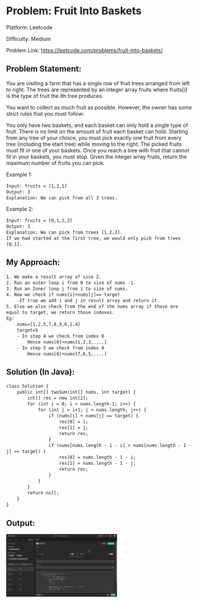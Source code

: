 # Problem: Fruit Into Baskets

Platform: Leetcode

Difficulty: Medium

Problem Link: https://leetcode.com/problems/fruit-into-baskets/

## Problem Statement:

You are visiting a farm that has a single row of fruit trees arranged from left to right. The trees are represented by an integer array fruits where fruits[i] is the type of fruit the ith tree produces.

You want to collect as much fruit as possible. However, the owner has some strict rules that you must follow:

You only have two baskets, and each basket can only hold a single type of fruit. There is no limit on the amount of fruit each basket can hold.
Starting from any tree of your choice, you must pick exactly one fruit from every tree (including the start tree) while moving to the right. The picked fruits must fit in one of your baskets.
Once you reach a tree with fruit that cannot fit in your baskets, you must stop.
Given the integer array fruits, return the maximum number of fruits you can pick.

Example 1:

    Input: fruits = [1,2,1]
    Output: 3
    Explanation: We can pick from all 3 trees.

Example 2:

    Input: fruits = [0,1,2,2]
    Output: 3
    Explanation: We can pick from trees [1,2,2].
    If we had started at the first tree, we would only pick from trees [0,1].

## My Approach:

    1. We make a result array of size 2.
    2. Run an outer loop i from 0 to size of nums -1.
    3. Run an Inner loop j from i to size of nums.
    4. Now we check if nums[i]+nums[j]== target
        -If true we add i and j in result array and return it.
    5. Else we also check from the end of the nums array if those are equal to target, we return those indexes.
    Eg:
        nums=[1,2,5,7,8,9,6,1,4]
        target=5
        - In step 4 we check from index 0
            Hence nums[0]+nums[1,2,3,....]
        - In step 5 we check from index 8
            Hence nums[8]+nums[7,6,5,....]


## Solution (In Java):

    class Solution {
        public int[] twoSum(int[] nums, int target) {
            int[] res = new int[2];
            for (int i = 0; i < nums.length-1; i++) {
                for (int j = i+1; j < nums.length; j++) {
                    if (nums[i] + nums[j] == target) {
                        res[0] = i;
                        res[1] = j;
                        return res;
                    }
                    if (nums[nums.length - 1 - i] + nums[nums.length - 1 - j] == target) {
                        res[0] = nums.length - 1 - i;
                        res[1] = nums.length - 1 - j;
                        return res;
                    }
                }
            }
            return null;
        }
    }

## Output:
<img
  src="Output.png"
  alt="Alt text"
  title="Optional title"
  style="display: inline-block; margin: 0 auto; max-width: 300px">








